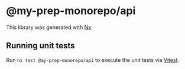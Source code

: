 # @my-prep-monorepo/api

This library was generated with [Nx](https://nx.dev).

## Running unit tests

Run `nx test @my-prep-monorepo/api` to execute the unit tests via [Vitest](https://vitest.dev/).
